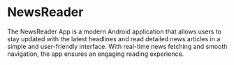 # NewsReader
The NewsReader App is a modern Android application that allows users to stay updated with the latest headlines and read detailed news articles in a simple and user-friendly interface. With real-time news fetching and smooth navigation, the app ensures an engaging reading experience.
